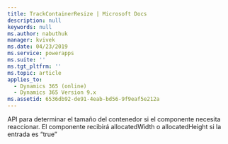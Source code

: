 ```yaml
---
title: TrackContainerResize | Microsoft Docs
description: null
keywords: null
ms.author: nabuthuk
manager: kvivek
ms.date: 04/23/2019
ms.service: powerapps
ms.suite: ''
ms.tgt_pltfrm: ''
ms.topic: article
applies_to:
  - Dynamics 365 (online)
  - Dynamics 365 Version 9.x
ms.assetid: 6536db92-de91-4eab-bd56-9f9eaf5e212a
---
```

API para determinar el tamaño del contenedor si el componente necesita reaccionar. El componente recibirá allocatedWidth o allocatedHeight si la entrada es “true”

